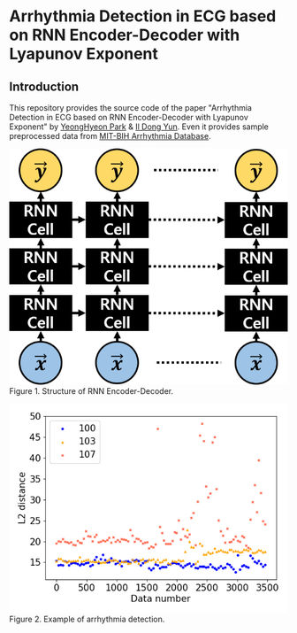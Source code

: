 Arrhythmia Detection in ECG based on RNN Encoder-Decoder with Lyapunov Exponent
=====

Introduction
-----
This repository provides the source code of the paper "Arrhythmia Detection in ECG based on RNN Encoder-Decoder with Lyapunov Exponent" by <a href="https://github.com/YeongHyeon">YeongHyeon Park</a> & <a href="https://scholar.google.co.kr/citations?user=0tPAxMgAAAAJ&hl=ko&oi=ao">Il Dong Yun</a>. Even it provides sample preprocessed data from [MIT-BIH Arrhythmia Database](https://physionet.org/physiobank/database/mitdb/).  

![Structure](./figures/model.png)  
Figure 1. Structure of RNN Encoder-Decoder.  

![Structure](./figures/example.png)  
Figure 2. Example of arrhythmia detection.  
